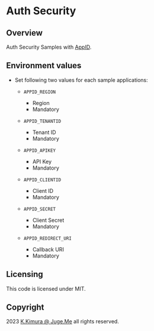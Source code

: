# Auth Security


## Overview

Auth Security Samples with [AppID](https://www.ibm.com/jp-ja/products/app-id).


## Environment values
- Set following two values for each sample applications:

  - `APPID_REGION`
    - Region
    - Mandatory

  - `APPID_TENANTID`
    - Tenant ID
    - Mandatory

  - `APPID_APIKEY`
    - API Key
    - Mandatory

  - `APPID_CLIENTID`
    - Client ID
    - Mandatory

  - `APPID_SECRET`
    - Client Secret
    - Mandatory

  - `APPID_REDIRECT_URI`
    - Callback URI
    - Mandatory

## Licensing

This code is licensed under MIT.


## Copyright

2023  [K.Kimura @ Juge.Me](https://github.com/dotnsf) all rights reserved.
